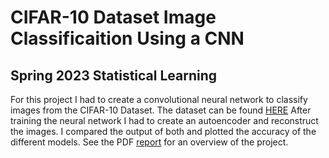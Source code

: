 # CIFAR-10 Dataset Image Classificaition Using a CNN
## Spring 2023 Statistical Learning
For this project I had to create a convolutional neural network to classify images from the CIFAR-10 Dataset. 
The dataset can be found [HERE](https://www.cs.toronto.edu/~kriz/cifar.html)
After training the neural network I had to create an autoencoder and reconstruct the images. I compared the output of both and plotted the accuracy of the different models. 
See the PDF [report](Autoencoder_ImageClassification_CNN/FinalReport_VMelland) for an overview of the project. 
